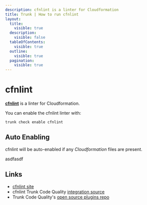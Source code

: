 ```yaml
---
description: cfnlint is a linter for Cloudformation
title: Trunk | How to run cfnlint
layout:
  title:
    visible: true
  description:
    visible: false
  tableOfContents:
    visible: true
  outline:
    visible: true
  pagination:
    visible: true
---
```


# cfnlint

[**cfnlint**](https://github.com/aws-cloudformation/cfn-lint#readme) is a linter for Cloudformation.

You can enable the cfnlint linter with:

```shell
trunk check enable cfnlint
```

## Auto Enabling

cfnlint will be auto-enabled if any *Cloudformation* files are present.






asdfasdf



## Links

- [cfnlint site](https://github.com/aws-cloudformation/cfn-lint#readme)
- cfnlint Trunk Code Quality [integration source](https://github.com/trunk-io/plugins/tree/main/linters/cfnlint)
- Trunk Code Quality's [open source plugins repo](https://github.com/trunk-io/plugins/tree/main)

